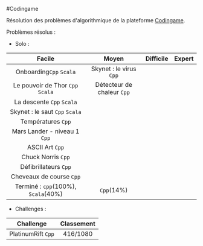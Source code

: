 #Codingame

Résolution des problèmes d'algorithmique de la plateforme [Codingame](http://www.codingame.com/).

Problèmes résolus :
- Solo :

| Facile | Moyen | Difficile | Expert
| :---: | :---: | :---: | :---: |
Onboarding`Cpp` `Scala` | Skynet : le virus `Cpp` ||
Le pouvoir de Thor `Cpp` `Scala` | Détecteur de chaleur `Cpp` ||
La descente `Cpp` `Scala` |||
Skynet : le saut `Cpp` `Scala` |||
Températures `Cpp` |||
Mars Lander - niveau 1 `Cpp` |||
ASCII Art `Cpp` |||
Chuck Norris `Cpp` |||
Défibrillateurs `Cpp` |||
Cheveaux de course `Cpp` |||
Terminé : `cpp`(100%), `Scala`(40%) | `Cpp`(14%) ||


- Challenges :

Challenge | Classement
| :---: | :---:|
PlatinumRift `Cpp` | 416/1080
